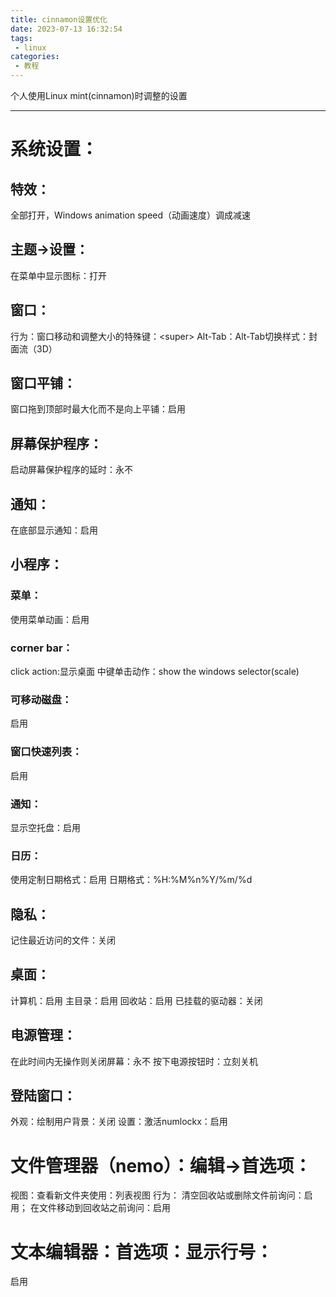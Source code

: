 ```yaml
---
title: cinnamon设置优化
date: 2023-07-13 16:32:54
tags:
 - linux
categories:
 - 教程
---
```

个人使用Linux mint(cinnamon)时调整的设置
<!-- more -->
***
# 系统设置：
## 特效：
全部打开，Windows animation speed（动画速度）调成减速
## 主题->设置：
在菜单中显示图标：打开
## 窗口：
行为：窗口移动和调整大小的特殊键：\<super\>
Alt-Tab：Alt-Tab切换样式：封面流（3D）
## 窗口平铺：
窗口拖到顶部时最大化而不是向上平铺：启用
## 屏幕保护程序：
启动屏幕保护程序的延时：永不
## 通知：
在底部显示通知：启用
## 小程序：

### 菜单：
使用菜单动画：启用
### corner bar：
click action:显示桌面
中键单击动作：show the windows selector(scale)
### 可移动磁盘：
启用
### 窗口快速列表：
启用
### 通知：
显示空托盘：启用
### 日历：
使用定制日期格式：启用
日期格式：%H:%M%n%Y/%m/%d

## 隐私：
记住最近访问的文件：关闭
## 桌面：
计算机：启用
主目录：启用
回收站：启用
已挂载的驱动器：关闭
## 电源管理：
在此时间内无操作则关闭屏幕：永不
按下电源按钮时：立刻关机
## 登陆窗口：
外观：绘制用户背景：关闭
设置：激活numlockx：启用
# 文件管理器（nemo）：编辑->首选项：
视图：查看新文件夹使用：列表视图
行为：
清空回收站或删除文件前询问：启用；
在文件移动到回收站之前询问：启用
# 文本编辑器：首选项：显示行号：
启用
